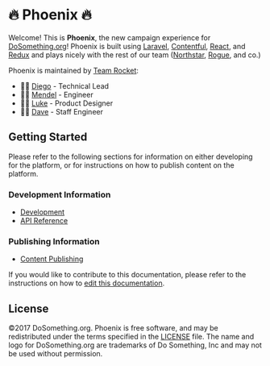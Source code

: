 # 🔥 Phoenix 🔥

Welcome! This is **Phoenix**, the new campaign experience for [DoSomething.org](https://www.dosomething.org)! Phoenix is built using [Laravel](https://laravel.com/docs), [Contentful](https://www.contentful.com), [React](https://reactjs.com/), and [Redux](http://redux.js.org) and plays nicely with the rest of our team \([Northstar](https://github.com/DoSomething/northstar), [Rogue](https://github.com/DoSomething/rogue), and co.\)

Phoenix is maintained by [Team Rocket](https://github.com/orgs/DoSomething/teams/team-rocket):

- 👨‍💻 [Diego](https://github.com/weerd) - Technical Lead
- 👨‍💻 [Mendel](https://github.com/mendelB) - Engineer
- 👨‍🎨 [Luke](https://github.com/lkpttn) - Product Designer
- 👨‍🔬 [Dave](https://github.com/DFurnes) - Staff Engineer

## Getting Started

Please refer to the following sections for information on either developing for the platform, or for instructions on how to publish content on the platform.

### Development Information

- [Development](development/overview.md)
- [API Reference](api-reference/overview.md)

### Publishing Information

- [Content Publishing](content-publishing/overview.md)

If you would like to contribute to this documentation, please refer to the instructions on how to [edit this documentation](contributing-instructions/edit-this-documentation.md).

## License

©2017 DoSomething.org. Phoenix is free software, and may be redistributed under the terms specified in the [LICENSE](https://github.com/DoSomething/phoenix/blob/dev/LICENSE) file. The name and logo for DoSomething.org are trademarks of Do Something, Inc and may not be used without permission.
